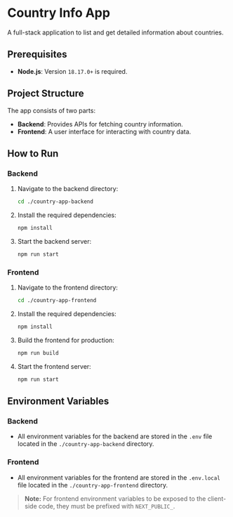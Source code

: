
# Country Info App

A full-stack application to list and get detailed information about countries.

## Prerequisites

- **Node.js**: Version `18.17.0+` is required.

## Project Structure

The app consists of two parts:

- **Backend**: Provides APIs for fetching country information.
- **Frontend**: A user interface for interacting with country data.

## How to Run

### Backend

1. Navigate to the backend directory:

   ```bash
   cd ./country-app-backend
   ```

2. Install the required dependencies:

   ```bash
   npm install
   ```

3. Start the backend server:

   ```bash
   npm run start
   ```

### Frontend

1. Navigate to the frontend directory:

   ```bash
   cd ./country-app-frontend
   ```

2. Install the required dependencies:

   ```bash
   npm install
   ```

3. Build the frontend for production:

   ```bash
   npm run build
   ```

4. Start the frontend server:

   ```bash
   npm run start
   ```

## Environment Variables

### Backend

- All environment variables for the backend are stored in the `.env` file located in the `./country-app-backend` directory.

### Frontend

- All environment variables for the frontend are stored in the `.env.local` file located in the `./country-app-frontend` directory.

> **Note:** For frontend environment variables to be exposed to the client-side code, they must be prefixed with `NEXT_PUBLIC_`.
